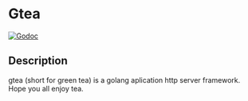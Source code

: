 # Gtea

[![Godoc](http://img.shields.io/badge/go-documentation-blue.svg?style=flat-square)](https://godoc.org/github.com/datewu/gtea)

## Description
gtea (short for green tea) is a golang aplication http server framework.
Hope you all enjoy tea.
